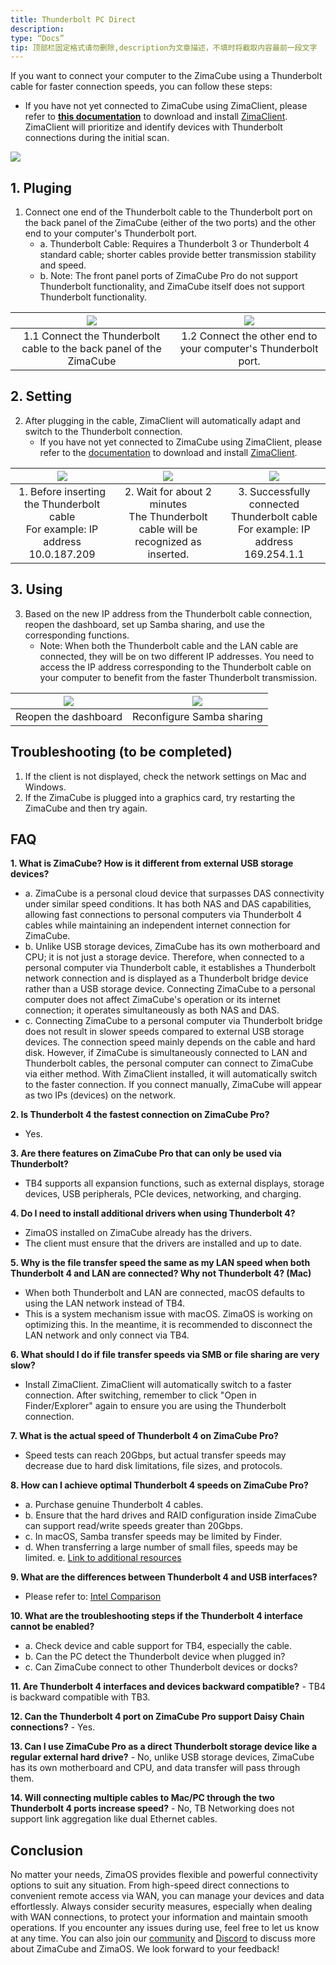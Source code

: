 ```yaml
---
title: Thunderbolt PC Direct
description:
type: “Docs”
tip: 顶部栏固定格式请勿删除,description为文章描述，不填时将截取内容最前一段文字
---
```


If you want to connect your computer to the ZimaCube using a Thunderbolt cable for faster connection speeds, you can follow these steps:

- If you have not yet connected to ZimaCube using ZimaClient, please refer to  [**this documentation**](https://docs.zimaspace.com/zimaos/Features.html#Download-the-Zima-Client) to download and install [ZimaClient](https://find.zimaspace.com/). ZimaClient will prioritize and identify devices with Thunderbolt connections during the initial scan.

![](https://manage.icewhale.io/api/static/docs/1728443998198_image.png)

## 1. Pluging
1. Connect one end of the Thunderbolt cable to the Thunderbolt port on the back panel of the ZimaCube (either of the two ports) and the other end to your computer's Thunderbolt port.
   - a. Thunderbolt Cable: Requires a Thunderbolt 3 or Thunderbolt 4 standard cable; shorter cables provide better transmission stability and speed.
   - b. Note: The front panel ports of ZimaCube Pro do not support Thunderbolt functionality, and ZimaCube itself does not support Thunderbolt functionality.

| ![](https://manage.icewhale.io/api/static/docs/1728444041984_image.png) | ![](https://manage.icewhale.io/api/static/docs/1728444057975_image.png) |
|:---:|:---:|
| 1.1 Connect the Thunderbolt cable to the back panel of the ZimaCube | 1.2 Connect the other end to your computer's Thunderbolt port. |

## 2. Setting
2. After plugging in the cable, ZimaClient will automatically adapt and switch to the Thunderbolt connection.
   - If you have not yet connected to ZimaCube using ZimaClient, please refer to the [documentation](https://docs.zimaspace.com/zimaos/Features.html#Download-the-Zima-Client) to download and install [ZimaClient](https://find.zimaspace.com/).

| ![](https://manage.icewhale.io/api/static/docs/1728444146303_image.png) | ![](https://manage.icewhale.io/api/static/docs/1728444152947_image.png) | ![](https://manage.icewhale.io/api/static/docs/1728444159320_image.png) |
|:---:|:---:|:---:|
| 1. Before inserting the Thunderbolt cable <br> For example: IP address 10.0.187.209 | 2. Wait for about 2 minutes <br> The Thunderbolt cable will be recognized as inserted. | 3. Successfully connected Thunderbolt cable <br> For example: IP address 169.254.1.1 |

## 3. Using
3. Based on the new IP address from the Thunderbolt cable connection, reopen the dashboard, set up Samba sharing, and use the corresponding functions.
   - Note: When both the Thunderbolt cable and the LAN cable are connected, they will be on two different IP addresses. You need to access the IP address corresponding to the Thunderbolt cable on your computer to benefit from the faster Thunderbolt transmission.

| ![](https://manage.icewhale.io/api/static/docs/1728444289229_image.png) | ![](https://manage.icewhale.io/api/static/docs/1728444304099_image.png) |
|:---:|:---:|
|  Reopen the dashboard |  Reconfigure Samba sharing |

## Troubleshooting (to be completed)
1. If the client is not displayed, check the network settings on Mac and Windows.
2. If the ZimaCube is plugged into a graphics card, try restarting the ZimaCube and then try again.

## FAQ
**1. What is ZimaCube? How is it different from external USB storage devices?**
   - a. ZimaCube is a personal cloud device that surpasses DAS connectivity under similar speed conditions. It has both NAS and DAS capabilities, allowing fast connections to personal computers via Thunderbolt 4 cables while maintaining an independent internet connection for ZimaCube.
   - b. Unlike USB storage devices, ZimaCube has its own motherboard and CPU; it is not just a storage device. Therefore, when connected to a personal computer via Thunderbolt cable, it establishes a Thunderbolt network connection and is displayed as a Thunderbolt bridge device rather than a USB storage device. Connecting ZimaCube to a personal computer does not affect ZimaCube's operation or its internet connection; it operates simultaneously as both NAS and DAS.
   - c. Connecting ZimaCube to a personal computer via Thunderbolt bridge does not result in slower speeds compared to external USB storage devices. The connection speed mainly depends on the cable and hard disk. However, if ZimaCube is simultaneously connected to LAN and Thunderbolt cables, the personal computer can connect to ZimaCube via either method. With ZimaClient installed, it will automatically switch to the faster connection. If you connect manually, ZimaCube will appear as two IPs (devices) on the network.

**2. Is Thunderbolt 4 the fastest connection on ZimaCube Pro?**
   - Yes.

**3. Are there features on ZimaCube Pro that can only be used via Thunderbolt?**
   - TB4 supports all expansion functions, such as external displays, storage devices, USB peripherals, PCIe devices, networking, and charging.

**4. Do I need to install additional drivers when using Thunderbolt 4?**
   - ZimaOS installed on ZimaCube already has the drivers.
   - The client must ensure that the drivers are installed and up to date.

**5. Why is the file transfer speed the same as my LAN speed when both Thunderbolt 4 and LAN are connected? Why not Thunderbolt 4? (Mac)**
   - When both Thunderbolt and LAN are connected, macOS defaults to using the LAN network instead of TB4.
   - This is a system mechanism issue with macOS. ZimaOS is working on optimizing this. In the meantime, it is recommended to disconnect the LAN network and only connect via TB4.

**6. What should I do if file transfer speeds via SMB or file sharing are very slow?**
   - Install ZimaClient. ZimaClient will automatically switch to a faster connection. After switching, remember to click "Open in Finder/Explorer" again to ensure you are using the Thunderbolt connection.

**7. What is the actual speed of Thunderbolt 4 on ZimaCube Pro?**
   - Speed tests can reach 20Gbps, but actual transfer speeds may decrease due to hard disk limitations, file sizes, and protocols.

**8. How can I achieve optimal Thunderbolt 4 speeds on ZimaCube Pro?**
   - a. Purchase genuine Thunderbolt 4 cables.
   - b. Ensure that the hard drives and RAID configuration inside ZimaCube can support read/write speeds greater than 20Gbps.
   - c. In macOS, Samba transfer speeds may be limited by Finder.
   - d. When transferring a large number of small files, speeds may be limited.
   e. [Link to additional resources](https://icewhale.feishu.cn/wiki/QDtVwzmYHixefEkU4cIcBRssnpS)

**9. What are the differences between Thunderbolt 4 and USB interfaces?**
   - Please refer to: [Intel Comparison](https://www.intel.com/content/www/us/en/architecture-and-technology/thunderbolt/thunderbolt-4-vs-usb-c.html)

**10. What are the troubleshooting steps if the Thunderbolt 4 interface cannot be enabled?**
   - a. Check device and cable support for TB4, especially the cable.
   - b. Can the PC detect the Thunderbolt device when plugged in?
   - c. Can ZimaCube connect to other Thunderbolt devices or docks?

**11. Are Thunderbolt 4 interfaces and devices backward compatible?**
    - TB4 is backward compatible with TB3.

**12. Can the Thunderbolt 4 port on ZimaCube Pro support Daisy Chain connections?**
    - Yes.

**13. Can I use ZimaCube Pro as a direct Thunderbolt storage device like a regular external hard drive?**
    - No, unlike USB storage devices, ZimaCube has its own motherboard and CPU, and data transfer will pass through them.

**14. Will connecting multiple cables to Mac/PC through the two Thunderbolt 4 ports increase speed?**
    - No, TB Networking does not support link aggregation like dual Ethernet cables.
## Conclusion
No matter your needs, ZimaOS provides flexible and powerful connectivity options to suit any situation. From high-speed direct connections to convenient remote access via WAN, you can manage your devices and data effortlessly. Always consider security measures, especially when dealing with WAN connections, to protect your information and maintain smooth operations.
If you encounter any issues during use, feel free to let us know at any time. You can also join our [community](https://community.zimaspace.com/) and [Discord](https://discord.com/invite/uuNfKzG5) to discuss more about ZimaCube and ZimaOS. We look forward to your feedback!


